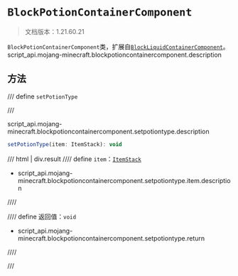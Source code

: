 # `BlockPotionContainerComponent`

> 文档版本：1.21.60.21

`BlockPotionContainerComponent`类，扩展自[`BlockLiquidContainerComponent`](./blockliquidcontainercomponent.md)。script_api.mojang-minecraft.blockpotioncontainercomponent.description

## 方法

/// define
`setPotionType`


///

script_api.mojang-minecraft.blockpotioncontainercomponent.setpotiontype.description

```js
setPotionType(item: ItemStack): void
```

/// html | div.result
//// define
`item`：[`ItemStack`](./itemstack.md)

- script_api.mojang-minecraft.blockpotioncontainercomponent.setpotiontype.item.description


////

//// define
返回值：`void`

- script_api.mojang-minecraft.blockpotioncontainercomponent.setpotiontype.return


////

///

